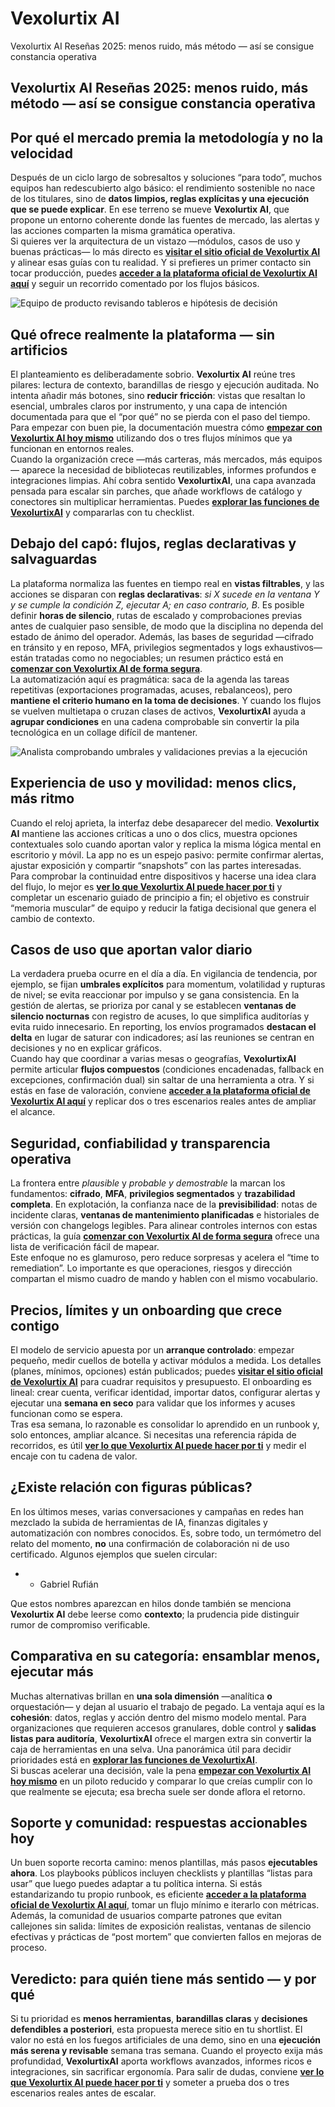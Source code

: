 # Vexolurtix AI
Vexolurtix AI Reseñas 2025: menos ruido, más método — así se consigue constancia operativa
## Vexolurtix AI Reseñas 2025: menos ruido, más método — así se consigue constancia operativa

## Por qué el mercado premia la metodología y no la velocidad
Después de un ciclo largo de sobresaltos y soluciones “para todo”, muchos equipos han redescubierto algo básico: el rendimiento sostenible no nace de los titulares, sino de **datos limpios, reglas explícitas y una ejecución que se puede explicar**. En ese terreno se mueve **Vexolurtix AI**, que propone un entorno coherente donde las fuentes de mercado, las alertas y las acciones comparten la misma gramática operativa.  
Si quieres ver la arquitectura de un vistazo —módulos, casos de uso y buenas prácticas— lo más directo es **[visitar el sitio oficial de Vexolurtix AI](https://vexolurtixai.es)** y alinear esas guías con tu realidad. Y si prefieres un primer contacto sin tocar producción, puedes **[acceder a la plataforma oficial de Vexolurtix AI aquí](https://vexolurtixai.es)** y seguir un recorrido comentado por los flujos básicos.

![Equipo de producto revisando tableros e hipótesis de decisión](https://images.pexels.com/photos/3184639/pexels-photo-3184639.jpeg?auto=compress&cs=tinysrgb&w=1170&h=780&dpr=1)

## Qué ofrece realmente la plataforma — sin artificios
El planteamiento es deliberadamente sobrio. **Vexolurtix AI** reúne tres pilares: lectura de contexto, barandillas de riesgo y ejecución auditada. No intenta añadir más botones, sino **reducir fricción**: vistas que resaltan lo esencial, umbrales claros por instrumento, y una capa de intención documentada para que el “por qué” no se pierda con el paso del tiempo. Para empezar con buen pie, la documentación muestra cómo **[empezar con Vexolurtix AI hoy mismo](https://vexolurtixai.es)** utilizando dos o tres flujos mínimos que ya funcionan en entornos reales.  
Cuando la organización crece —más carteras, más mercados, más equipos— aparece la necesidad de bibliotecas reutilizables, informes profundos e integraciones limpias. Ahí cobra sentido **VexolurtixAI**, una capa avanzada pensada para escalar sin parches, que añade workflows de catálogo y conectores sin multiplicar herramientas. Puedes **[explorar las funciones de VexolurtixAI](https://vexolurtixai.es)** y compararlas con tu checklist.

## Debajo del capó: flujos, reglas declarativas y salvaguardas
La plataforma normaliza las fuentes en tiempo real en **vistas filtrables**, y las acciones se disparan con **reglas declarativas**: *si X sucede en la ventana Y y se cumple la condición Z, ejecutar A; en caso contrario, B*. Es posible definir **horas de silencio**, rutas de escalado y comprobaciones previas antes de cualquier paso sensible, de modo que la disciplina no dependa del estado de ánimo del operador. Además, las bases de seguridad —cifrado en tránsito y en reposo, MFA, privilegios segmentados y logs exhaustivos— están tratadas como no negociables; un resumen práctico está en **[comenzar con Vexolurtix AI de forma segura](https://vexolurtixai.es)**.  
La automatización aquí es pragmática: saca de la agenda las tareas repetitivas (exportaciones programadas, acuses, rebalanceos), pero **mantiene el criterio humano en la toma de decisiones**. Y cuando los flujos se vuelven multietapa o cruzan clases de activos, **VexolurtixAI** ayuda a **agrupar condiciones** en una cadena comprobable sin convertir la pila tecnológica en un collage difícil de mantener.

![Analista comprobando umbrales y validaciones previas a la ejecución](https://media.licdn.com/dms/image/v2/D4D22AQHA0iOvHu9AKw/feedshare-shrink_800/B4DZliEyXEH4Ag-/0/1758287046564?e=2147483647&v=beta&t=Vm-_zAxmXLl6LnxHLWl9OScSGEYtBfBlPCk0QsjCE9k)

## Experiencia de uso y movilidad: menos clics, más ritmo
Cuando el reloj aprieta, la interfaz debe desaparecer del medio. **Vexolurtix AI** mantiene las acciones críticas a uno o dos clics, muestra opciones contextuales solo cuando aportan valor y replica la misma lógica mental en escritorio y móvil. La app no es un espejo pasivo: permite confirmar alertas, ajustar exposición y compartir “snapshots” con las partes interesadas.  
Para comprobar la continuidad entre dispositivos y hacerse una idea clara del flujo, lo mejor es **[ver lo que Vexolurtix AI puede hacer por ti](https://vexolurtixai.es)** y completar un escenario guiado de principio a fin; el objetivo es construir “memoria muscular” de equipo y reducir la fatiga decisional que genera el cambio de contexto.

## Casos de uso que aportan valor diario
La verdadera prueba ocurre en el día a día. En vigilancia de tendencia, por ejemplo, se fijan **umbrales explícitos** para momentum, volatilidad y rupturas de nivel; se evita reaccionar por impulso y se gana consistencia. En la gestión de alertas, se prioriza por canal y se establecen **ventanas de silencio nocturnas** con registro de acuses, lo que simplifica auditorías y evita ruido innecesario. En reporting, los envíos programados **destacan el delta** en lugar de saturar con indicadores; así las reuniones se centran en decisiones y no en explicar gráficos.  
Cuando hay que coordinar a varias mesas o geografías, **VexolurtixAI** permite articular **flujos compuestos** (condiciones encadenadas, fallback en excepciones, confirmación dual) sin saltar de una herramienta a otra. Y si estás en fase de valoración, conviene **[acceder a la plataforma oficial de Vexolurtix AI aquí](https://vexolurtixai.es)** y replicar dos o tres escenarios reales antes de ampliar el alcance.

## Seguridad, confiabilidad y transparencia operativa
La frontera entre *plausible* y *probable y demostrable* la marcan los fundamentos: **cifrado**, **MFA**, **privilegios segmentados** y **trazabilidad completa**. En explotación, la confianza nace de la **previsibilidad**: notas de incidente claras, **ventanas de mantenimiento planificadas** e historiales de versión con changelogs legibles. Para alinear controles internos con estas prácticas, la guía **[comenzar con Vexolurtix AI de forma segura](https://vexolurtixai.es)** ofrece una lista de verificación fácil de mapear.  
Este enfoque no es glamuroso, pero reduce sorpresas y acelera el “time to remediation”. Lo importante es que operaciones, riesgos y dirección compartan el mismo cuadro de mando y hablen con el mismo vocabulario.

## Precios, límites y un onboarding que crece contigo
El modelo de servicio apuesta por un **arranque controlado**: empezar pequeño, medir cuellos de botella y activar módulos a medida. Los detalles (planes, mínimos, opciones) están publicados; puedes **[visitar el sitio oficial de Vexolurtix AI](https://vexolurtixai.es)** para cuadrar requisitos y presupuesto. El onboarding es lineal: crear cuenta, verificar identidad, importar datos, configurar alertas y ejecutar una **semana en seco** para validar que los informes y acuses funcionan como se espera.  
Tras esa semana, lo razonable es consolidar lo aprendido en un runbook y, solo entonces, ampliar alcance. Si necesitas una referencia rápida de recorridos, es útil **[ver lo que Vexolurtix AI puede hacer por ti](https://vexolurtixai.es)** y medir el encaje con tu cadena de valor.

## ¿Existe relación con figuras públicas?
En los últimos meses, varias conversaciones y campañas en redes han mezclado la subida de herramientas de IA, finanzas digitales y automatización con nombres conocidos. Es, sobre todo, un termómetro del relato del momento, **no** una confirmación de colaboración ni de uso certificado. Algunos ejemplos que suelen circular:

- - Gabriel Rufián

Que estos nombres aparezcan en hilos donde también se menciona **Vexolurtix AI** debe leerse como **contexto**; la prudencia pide distinguir rumor de compromiso verificable.

## Comparativa en su categoría: ensamblar menos, ejecutar más
Muchas alternativas brillan en **una sola dimensión** —analítica **o** orquestación— y dejan al usuario el trabajo de pegado. La ventaja aquí es la **cohesión**: datos, reglas y acción dentro del mismo modelo mental. Para organizaciones que requieren accesos granulares, doble control y **salidas listas para auditoría**, **VexolurtixAI** ofrece el margen extra sin convertir la caja de herramientas en una selva. Una panorámica útil para decidir prioridades está en **[explorar las funciones de VexolurtixAI](https://vexolurtixai.es)**.  
Si buscas acelerar una decisión, vale la pena **[empezar con Vexolurtix AI hoy mismo](https://vexolurtixai.es)** en un piloto reducido y comparar lo que creías cumplir con lo que realmente se ejecuta; esa brecha suele ser donde aflora el retorno.

## Soporte y comunidad: respuestas accionables hoy
Un buen soporte recorta camino: menos plantillas, más pasos **ejecutables ahora**. Los playbooks públicos incluyen checklists y plantillas “listas para usar” que luego puedes adaptar a tu política interna. Si estás estandarizando tu propio runbook, es eficiente **[acceder a la plataforma oficial de Vexolurtix AI aquí](https://vexolurtixai.es)**, tomar un flujo mínimo e iterarlo con métricas.  
Además, la comunidad de usuarios comparte patrones que evitan callejones sin salida: límites de exposición realistas, ventanas de silencio efectivas y prácticas de “post mortem” que convierten fallos en mejoras de proceso.

## Veredicto: para quién tiene más sentido — y por qué
Si tu prioridad es **menos herramientas**, **barandillas claras** y **decisiones defendibles a posteriori**, esta propuesta merece sitio en tu shortlist. El valor no está en los fuegos artificiales de una demo, sino en una **ejecución más serena y revisable** semana tras semana. Cuando el proyecto exija más profundidad, **VexolurtixAI** aporta workflows avanzados, informes ricos e integraciones, sin sacrificar ergonomía. Para salir de dudas, conviene **[ver lo que Vexolurtix AI puede hacer por ti](https://vexolurtixai.es)** y someter a prueba dos o tres escenarios reales antes de escalar.
